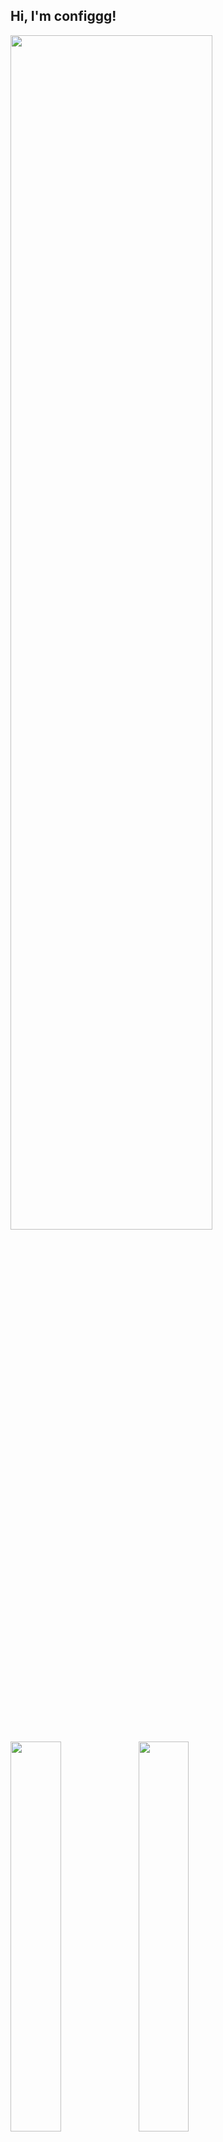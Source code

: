 ## Hi, I'm configgg!


<img width="80%" height="70%" src="https://github-widgetbox.vercel.app/api/profile?username=configggg&data=followers,repositories,stars,commits&theme=darkmode">
<img align="left" width="40%" src="https://github-readme-stats.vercel.app/api?username=configggg&show_icons=true&theme=radical">
<img align="left" width="40%" src="https://github-readme-stats.vercel.app/api/top-langs/?username=configggg&layout=compact">

<br clear="left">

<details>
  <summary>
    <h4 align="left">About me</h4>
  </summary>
  <p align="center">
   <h5>Minecraft Cheater, YouTuber and Programmer<h5>
    </a>
  </p>
</details>

[<img src='https://cdn.jsdelivr.net/npm/simple-icons@3.0.1/icons/github.svg' alt='GitHub' height='30'>](https://github.com/configggg) [<img src='https://simpleicons.org/icons/replit.svg' alt='Replit' height='30'>](https://replit.com/@configgg4221) [<img src='https://cdn.jsdelivr.net/npm/simple-icons@3.0.1/icons/youtube.svg' alt='YouTube' height='30'>](https://www.youtube.com/@configgg4221)

Discord:
<img width="40%" src="https://discord.c99.nl/widget/theme-1/1150343570834870302.png">

